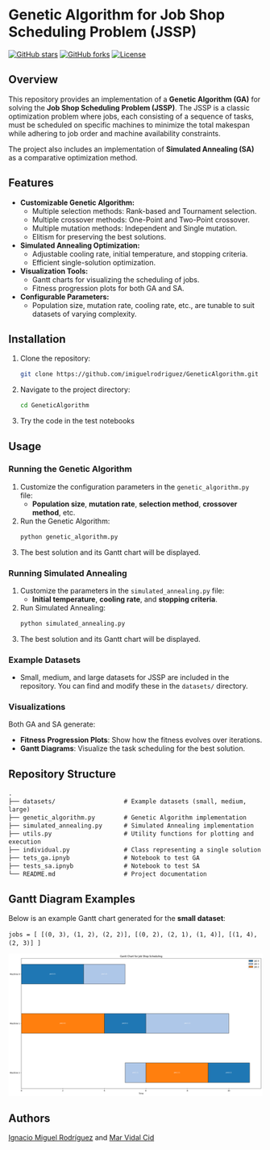 
# Genetic Algorithm for Job Shop Scheduling Problem (JSSP)

[![GitHub stars](https://img.shields.io/github/stars/imiguelrodriguez/GeneticAlgorithm?style=social)](https://github.com/imiguelrodriguez/GeneticAlgorithm)
[![GitHub forks](https://img.shields.io/github/forks/imiguelrodriguez/GeneticAlgorithm?style=social)](https://github.com/imiguelrodriguez/GeneticAlgorithm)
[![License](https://img.shields.io/github/license/imiguelrodriguez/GeneticAlgorithm)](https://github.com/imiguelrodriguez/GeneticAlgorithm/blob/main/LICENSE)

## Overview

This repository provides an implementation of a **Genetic Algorithm (GA)** for solving the **Job Shop Scheduling Problem (JSSP)**. The JSSP is a classic optimization problem where jobs, each consisting of a sequence of tasks, must be scheduled on specific machines to minimize the total makespan while adhering to job order and machine availability constraints.

The project also includes an implementation of **Simulated Annealing (SA)** as a comparative optimization method.

## Features

- **Customizable Genetic Algorithm:**
  - Multiple selection methods: Rank-based and Tournament selection.
  - Multiple crossover methods: One-Point and Two-Point crossover.
  - Multiple mutation methods: Independent and Single mutation.
  - Elitism for preserving the best solutions.
- **Simulated Annealing Optimization:**
  - Adjustable cooling rate, initial temperature, and stopping criteria.
  - Efficient single-solution optimization.
- **Visualization Tools:**
  - Gantt charts for visualizing the scheduling of jobs.
  - Fitness progression plots for both GA and SA.
- **Configurable Parameters:** 
  - Population size, mutation rate, cooling rate, etc., are tunable to suit datasets of varying complexity.

## Installation

1. Clone the repository:
   ```bash
   git clone https://github.com/imiguelrodriguez/GeneticAlgorithm.git
   ```
2. Navigate to the project directory:
   ```bash
   cd GeneticAlgorithm
   ```
3. Try the code in the test notebooks

## Usage

### Running the Genetic Algorithm

1. Customize the configuration parameters in the `genetic_algorithm.py` file:
   - **Population size**, **mutation rate**, **selection method**, **crossover method**, etc.
2. Run the Genetic Algorithm:
   ```bash
   python genetic_algorithm.py
   ```
3. The best solution and its Gantt chart will be displayed.

### Running Simulated Annealing

1. Customize the parameters in the `simulated_annealing.py` file:
   - **Initial temperature**, **cooling rate**, and **stopping criteria**.
2. Run Simulated Annealing:
   ```bash
   python simulated_annealing.py
   ```
3. The best solution and its Gantt chart will be displayed.

### Example Datasets

- Small, medium, and large datasets for JSSP are included in the repository. You can find and modify these in the `datasets/` directory.

### Visualizations

Both GA and SA generate:
- **Fitness Progression Plots**: Show how the fitness evolves over iterations.
- **Gantt Diagrams**: Visualize the task scheduling for the best solution.

## Repository Structure

```plaintext
.
├── datasets/                   # Example datasets (small, medium, large)
├── genetic_algorithm.py        # Genetic Algorithm implementation
├── simulated_annealing.py      # Simulated Annealing implementation
├── utils.py                    # Utility functions for plotting and execution
├── individual.py               # Class representing a single solution
├── tets_ga.ipnyb               # Notebook to test GA
├── tests_sa.ipnyb              # Notebook to test SA
└── README.md                   # Project documentation
```

## Gantt Diagram Examples

Below is an example Gantt chart generated for the **small dataset**:

``
jobs = [
    [(0, 3), (1, 2), (2, 2)],
    [(0, 2), (2, 1), (1, 4)],
    [(1, 4), (2, 3)]
]
``

![Gantt Diagram](gantt_example.png)

## Authors
[Ignacio Miguel Rodríguez](https://github.com/imiguelrodriguez) and
[Mar Vidal Cid](https://github.com/marrviidal)
